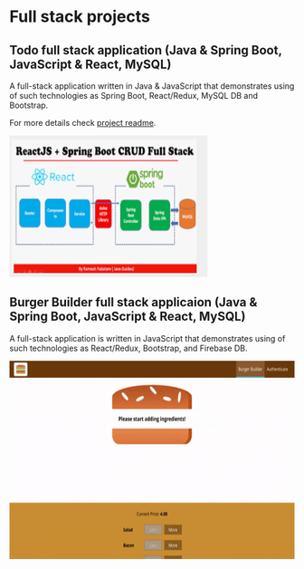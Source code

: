 # Full stack projects

## Todo full stack application (Java & Spring Boot, JavaScript & React, MySQL)
A full-stack application written in Java & JavaScript that demonstrates using of such technologies as Spring Boot, React/Redux, MySQL DB and Bootstrap.

For more details check [project readme](https://github.com/vsushko/full-stack-projects/blob/master/todo-app/README.md).

<img src="https://github.com/vsushko/full-stack-projects/blob/master/img/todo-app.png" width="350" height="250">

## Burger Builder full stack applicaion (Java & Spring Boot, JavaScript & React, MySQL)
A full-stack application is written in JavaScript that demonstrates using of such technologies as React/Redux, Bootstrap, and Firebase DB.

<img src="https://github.com/vsushko/full-stack-projects/blob/master/img/burger-builder.gif" width="550" height="350">

